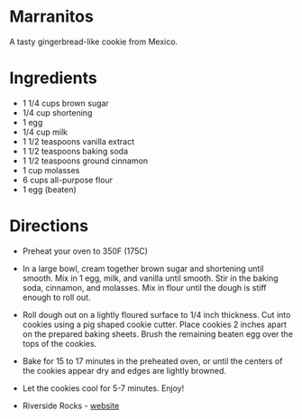 # Marranitos

A tasty gingerbread-like cookie from Mexico.

# Ingredients
- 1 1/4 cups brown sugar
- 1/4 cup shortening 
- 1 egg 
- 1/4 cup milk 
- 1 1/2 teaspoons vanilla extract 
- 1 1/2 teaspoons baking soda 
- 1 1/2 teaspoons ground cinnamon 
- 1 cup molasses
- 6 cups all-purpose flour 
- 1 egg (beaten)

# Directions
- Preheat your oven to 350F (175C)
- In a large bowl, cream together brown sugar and shortening until smooth. Mix in 1 egg, milk, and vanilla until smooth. Stir in the baking soda, cinnamon, and molasses. Mix in flour until the dough is stiff enough to roll out.
- Roll dough out on a lightly floured surface to 1/4 inch thickness. Cut into cookies using a pig shaped cookie cutter. Place cookies 2 inches apart on the prepared baking sheets. Brush the remaining beaten egg over the tops of the cookies.
- Bake for 15 to 17 minutes in the preheated oven, or until the centers of the cookies appear dry and edges are lightly browned.
- Let the cookies cool for 5-7 minutes. Enjoy!

- Riverside Rocks - [website](https://riverside.rocks)

